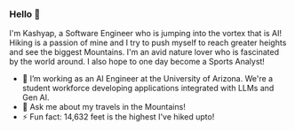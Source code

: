 ### Hello 👋

I'm Kashyap, a Software Engineer who is jumping into the vortex that is AI! Hiking is a passion of mine and I try to push myself to reach greater heights and see the biggest Mountains. I'm an avid nature lover who is fascinated by the world around. I also hope to one day become a Sports Analyst!

- 🌱 I’m working as an AI Engineer at the University of Arizona. We're a student workforce developing applications integrated with LLMs and Gen AI.
- 💬 Ask me about my travels in the Mountains!
- ⚡ Fun fact: 14,632 feet is the highest I've hiked upto!
<!--
**KashyapNadendla/KashyapNadendla** is a ✨ _special_ ✨ repository because its `README.md` (this file) appears on your GitHub profile.

Here are some ideas to get you started:


-->
